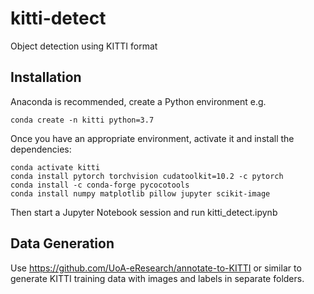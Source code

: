# kitti-detect
Object detection using KITTI format

## Installation

Anaconda is recommended, create a Python environment e.g.
```
conda create -n kitti python=3.7
```

Once you have an appropriate environment, activate it and install the dependencies:

```
conda activate kitti
conda install pytorch torchvision cudatoolkit=10.2 -c pytorch
conda install -c conda-forge pycocotools
conda install numpy matplotlib pillow jupyter scikit-image
```

Then start a Jupyter Notebook session and run kitti_detect.ipynb

## Data Generation

Use https://github.com/UoA-eResearch/annotate-to-KITTI or similar to generate KITTI training data with images and labels in separate folders.
